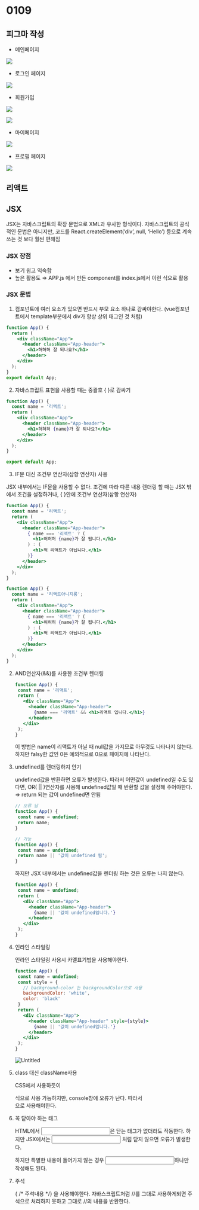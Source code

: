 # 0109

## 피그마 작성

* 메인페이지

![](README_assets/2023-01-09-23-27-01-image.png)

* 로그인 페이지

![](README_assets/2023-01-09-23-27-57-image.png)

* 회원가입

![](README_assets/2023-01-09-23-28-21-image.png)

![](README_assets/2023-01-09-23-28-41-image.png)

* 마이페이지

![](README_assets/2023-01-09-23-29-28-image.png)

* 프로필 페이지

![](README_assets/2023-01-09-23-29-04-image.png)

## 리액트

## JSX

JSX는 자바스크립트의 확장 문법으로 XML과 유사한 형식이다. 자바스크립트의 공식적인 문법은 아니지만, 코드를 React.createElement(’div’, null, ‘Hello’) 등으로 계속 쓰는 것 보다 훨씬 편해짐

### JSX 장점

- 보기 쉽고 익숙함
- 높은 활용도 ⇒ APP.js 에서 만든 component를 index.js에서 <App />이런 식으로 활용

### JSX 문법

1. 컴포넌트에 여러 요소가 있으면 반드시 부모 요소 하나로 감싸야한다. (vue컴포넌트에서 template부분에서 div가 항상 상위 태그인 것 처럼)

```jsx
function App() {
  return (
    <div className="App">
      <header className="App-header">
        <h1>허허허 잘 되나요?</h1>
      </header>
    </div>
  );
}
export default App;
```

2. 자바스크립트 표현을 사용할 때는 중괄호 { }로 감싸기

```jsx
function App() {
  const name = '리엑트';
  return (
    <div className="App">
      <header className="App-header">
        <h1>허허허 {name}가 잘 되나요?</h1>
      </header>
    </div>
  );
}

export default App;
```

3. IF문 대신 조건부 연산자(삼항 연산자) 사용

JSX 내부에서는 IF문을 사용할 수 없다. 조건에 따라 다른 내용 렌더링 할 때는 JSX 밖에서 조건을 설정하거나, { }안에 조건부 연산자(삼항 연산자)

```jsx
function App() {
  const name = '리액트';
  return (
    <div className="App">
      <header className="App-header">
        { name === '리액트' ? (
          <h1>허허허 {name}가 잘 됩니다.</h1>
        ) : ( 
          <h1>헉 리액트가 아닙니다.</h1>
        )}
      </header>
    </div>
  );
}
```

```jsx
function App() {
  const name = '리액트아니지롱';
  return (
    <div className="App">
      <header className="App-header">
        { name === '리액트' ? (
          <h1>허허허 {name}가 잘 됩니다.</h1>
        ) : ( 
          <h1>헉 리액트가 아닙니다.</h1>
        )}
      </header>
    </div>
  );
}
```

2. AND연산자(&&)를 사용한 조건부 렌더링
   
   ```jsx
   function App() {
    const name = '리액트';
    return (
      <div className="App">
        <header className="App-header">
          {name === '리액트' && <h1>리액트 입니다.</h1>}
        </header>
      </div>
    );
   }
   ```
   
   이 방법은 name이 리액트가 아닐 때 null값을 가지므로 아무것도 나타나지 않는다. 하지만 falsy한 값인 0은 예외적으로 0으로 페이지에 나타난다.

3. undefined를 렌더링하지 안기
   
   undefined값을 반환하면 오류가 발생한다. 따라서 어떤값이 undefined일 수도 있다면, OR( || )연산자를 사용해 undefined값일 때 반환할 값을 설정해 주어야한다. ⇒ return 되는 값이 undefined면 안됨
   
   ```jsx
   // 오류 남
   function App() {
    const name = undefined;
    return name;
   }
   
   // 가능
   function App() {
    const name = undefined;
    return name || '값이 undefined 됨';
   }
   ```
   
   하지만 JSX 내부에서는 undefined값을 렌더링 하는 것은 오류는 나지 않는다.
   
   ```jsx
   function App() {
    const name = undefined;
    return (
      <div className="App">
        <header className="App-header">
          {name || '값이 undefined입니다.'} 
        </header>
      </div>
    );
   }
   ```

4. 인라인 스타일링
   
   인라인 스타일링 사용시 카멜표기법을 사용해야한다.
   
   ```jsx
   function App() {
    const name = undefined;
    const style = {
      // background-color 는 backgroundColor으로 사용
      backgroundColor: 'white',
      color: 'black'
    }
    return (
      <div className="App">
        <header className="App-header" style={style}>
          {name || '값이 undefined입니다.'} 
        </header>
      </div>
    );
   }
   ```
   
   ![Untitled](https://s3-us-west-2.amazonaws.com/secure.notion-static.com/2dd5cdff-4533-4126-9e85-d15be992212e/Untitled.png)

5. class 대신 className사용
   
   CSS에서 사용하듯이 <div class=’이름’> 식으로 사용 가능하지만, console창에 오류가 난다. 따라서 <div className=’이름’>으로 사용해야한다.

6. 꼭 닫아야 하는 태그
   
   HTML에서 <input>은 닫는 태그가 없더라도 작동한다. 하지만 JSX에서는 <input></input> 처럼 닫지 않으면 오류가 발생한다.
   
   하지만 특별한 내용이 들어가지 않는 경우 <input/>하나만 작성해도 된다.

7. 주석
   
   { /* 주석내용 */} 을 사용해야한다. 자바스크립트처럼 //를 그대로 사용하게되면 주석으로 처리하지 못하고 그대로 //의 내용을 반환한다.